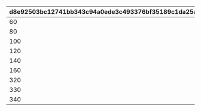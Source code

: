 |d8e92503bc12741bb343c94a0ede3c493376bf35189c1da25a8061b27b3199e7|f36b5050d03a2ee62957c07460a6f8afd7ce7b70ed0a9ac089cf0de90e22f6dd|3928202ad0e249b09af4a131b853331676e29d5129f481facdf3d56a2e437e7d|65b94a95b1b24bf3273eb918ef39cb02c6e901e020f2002fd0d5e677d936a13d|d499584b5bc73afd57a96d9d7b94151c73d88f5626d1a2bdc2087de7be51f3ef|9bb651256a7a9a7a615492ebde9204d265cf741582a10ae00b134d4a72e80d10|
| --- | --- | --- | --- | --- | --- |
|60|10|2|1|1|2|
|80|61|2|1|2|2|
|100|81|2|1|3|2|
|120|101|2|2|4|2|
|140|121|2|2|5|2|
|160|141|2|2|6|2|
|320|301|2|3|7|2|
|330|321|2|3|8|2|
|340|331|2|3|9|2|